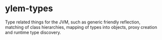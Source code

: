 # ylem-types

Type related things for the JVM, such as generic friendly reflection, matching
of class hierarchies, mapping of types into objects, proxy creation and
runtime type discovery.
